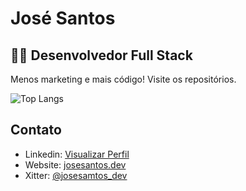 # José Santos
## 👨‍💻 Desenvolvedor Full Stack

Menos marketing e mais código! Visite os repositórios.

![Top Langs](https://github-readme-stats.vercel.app/api/top-langs/?username=josesantosdev&theme=dark&hide_progress=true&hide=html,css)

## Contato
- Linkedin: [Visualizar Perfil](https://www.linkedin.com/in/josesantosdev/)
- Website: [josesantos.dev](https://www.josesantos.dev/)
- Xitter: [@josesamtos_dev](https://twitter.com/josesantos_dev)

